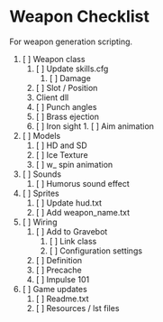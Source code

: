# Weapon Checklist

For weapon generation scripting.

1. [ ] Weapon class
    1. [ ] Update skills.cfg
        1. [ ] Damage
    1. [ ] Slot / Position
    1. Client dll
      1. [ ] Punch angles
      1. [ ] Brass ejection
      1. [ ] Iron sight
        1. [ ] Aim animation
1. [ ] Models
    1. [ ] HD and SD
    1. [ ] Ice Texture
    1. [ ] w_ spin animation
1. [ ] Sounds
    1. [ ] Humorus sound effect
1. [ ] Sprites
    1. [ ] Update hud.txt
    1. [ ] Add weapon_name.txt
1. [ ] Wiring
    1. [ ] Add to Gravebot
        1. [ ] Link class
        1. [ ] Configuration settings
    1. [ ] Definition
    1. [ ] Precache
    1. [ ] Impulse 101
1. [ ] Game updates
    1. [ ] Readme.txt
    1. [ ] Resources / lst files
